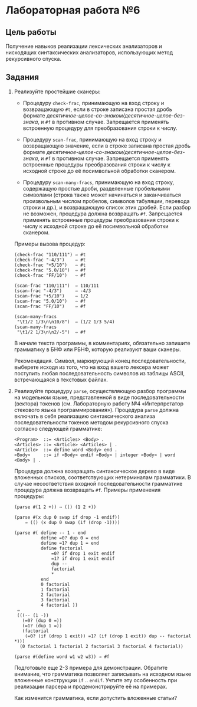 # Лабораторная работа №6

## Цель работы

Получение навыков реализации лексических анализаторов и нисходящих синтаксических анализаторов, использующих метод рекурсивного спуска.

## Задания

1.  Реализуйте простейшие сканеры:

    +   Процедуру `check-frac`, принимающую на вход строку и возвращающую `#t`, если в строке записана простая дробь формате *десятичное-целое-со-знаком/десятичное-целое-без-знака*, и `#f` в противном случае. Запрещается применять встроенную процедуру для преобразования строки к числу.

    +   Процедуру `scan-frac`, принимающую на вход строку и возвращающую значение, если в строке записана простая дробь формате *десятичное-целое-со-знаком/десятичное-целое-без-знака*, и `#f` в противном случае. Запрещается применять встроенные процедуры преобразования строки к числу к исходной строке до её посимвольной обработки сканером.

    +   Процедуру `scan-many-fracs`, принимающую на вход строку, содержащую простые дроби, разделенные пробельными символами (строка также может начинаться и заканчиваться произвольным числом пробелов, символов табуляции, перевода строки и др.), и возвращающую список этих дробей. Если разбор не возможен, процедура должна возвращать `#f`. Запрещается применять встроенные процедуры преобразования строки к числу к исходной строке до её посимвольной обработки сканером.

    Примеры вызова процедур:

    ```nohighlight
    (check-frac "110/111") ⇒ #t
    (check-frac "-4/3")    ⇒ #t
    (check-frac "+5/10")   ⇒ #t
    (check-frac "5.0/10")  ⇒ #f
    (check-frac "FF/10")   ⇒ #f

    (scan-frac "110/111")  ⇒ 110/111
    (scan-frac "-4/3")     ⇒ -4/3
    (scan-frac "+5/10")    ⇒ 1/2
    (scan-frac "5.0/10")   ⇒ #f
    (scan-frac "FF/10")    ⇒ #f

    (scan-many-fracs
     "\t1/2 1/3\n\n10/8")  ⇒ (1/2 1/3 5/4)
    (scan-many-fracs
     "\t1/2 1/3\n\n2/-5")  ⇒ #f
    ```

    В начале текста программы, в комментариях, обязательно запишите грамматику в БНФ или РБНФ, которую реализуют ваши сканеры.

    Рекомендация. Символ, маркирующий конец последовательности, выберете исходя из того, что на вход вашего лексера может поступить любая последовательность символов из таблицы ASCII, встречающаяся в текстовых файлах.

2.  Реализуйте процедуру `parse`, осуществляющую разбор программы на модельном языке, представленной в виде последовательности (вектора) токенов (см. Лабораторную работу №4 «Интерпретатор стекового языка программирования»). Процедура `parse` должна включать в себя реализацию синтаксического анализа последовательности токенов методом рекурсивного спуска согласно следующей грамматикe:

    ```nohighlight
    <Program>  ::= <Articles> <Body> .
    <Articles> ::= <Article> <Articles> | .
    <Article>  ::= define word <Body> end .
    <Body>     ::= if <Body> endif <Body> | integer <Body> | word <Body> | .
    ```

    Процедура должна возвращать синтаксическое дерево в виде вложенных списков, соответствующих нетерминалам грамматики. В случае несоответствия входной последовательности грамматике процедура должна возвращать `#f`. Примеры применения процедуры:

    ```nohighlight
    (parse #(1 2 +)) ⇒ (() (1 2 +))

    (parse #(x dup 0 swap if drop -1 endif))
        ⇒ (() (x dup 0 swap (if (drop -1))))

    (parse #( define -- 1 - end
              define =0? dup 0 = end
              define =1? dup 1 = end
              define factorial
                  =0? if drop 1 exit endif
                  =1? if drop 1 exit endif
                  dup --
                  factorial
                  *
              end
              0 factorial
              1 factorial
              2 factorial
              3 factorial
              4 factorial ))
     ⇒
     (((-- (1 -))
       (=0? (dup 0 =))
       (=1? (dup 1 =))
       (factorial
        (=0? (if (drop 1 exit)) =1? (if (drop 1 exit)) dup -- factorial *)))
      (0 factorial 1 factorial 2 factorial 3 factorial 4 factorial))

    (parse #(define word w1 w2 w3)) ⇒ #f
    ```

    Подготовьте еще 2-3 примера для демонстрации. Обратите внимание, что грамматика позволяет записывать на исходном языке вложенные конструкции `if` .. `endif`. Учтите эту особенность при реализации парсера и продемонстрируйте её на примерах.

    Как изменится грамматика, если допустить вложенные статьи?
